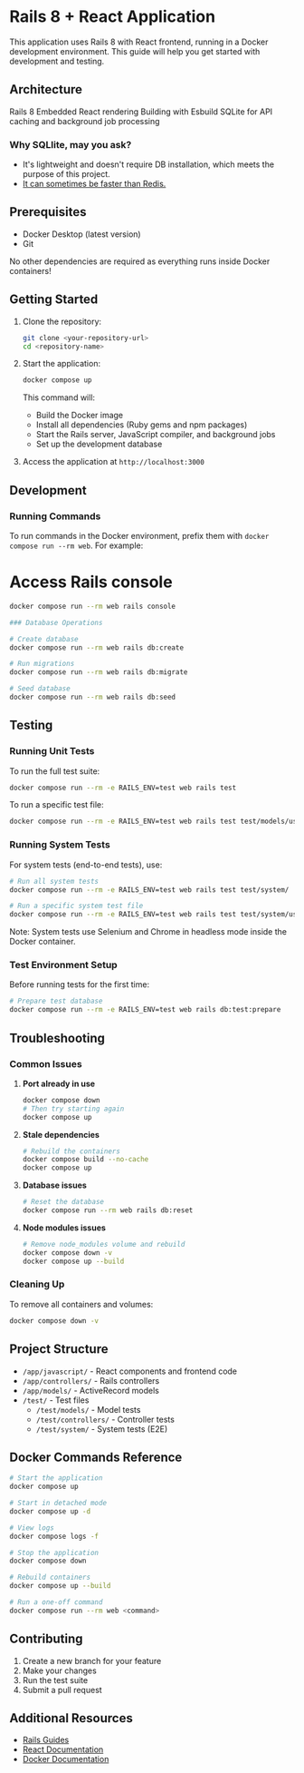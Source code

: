 # Rails 8 + React Application

This application uses Rails 8 with React frontend, running in a Docker development environment. This guide will help you get started with development and testing.

## Architecture

Rails 8
Embedded React rendering
Building with Esbuild
SQLite for API caching and background job processing

### Why SQLlite, may you ask?

- It's lightweight and doesn't require DB installation, which meets the purpose of this project.
- [ It can sometimes be faster than Redis. ](https://wafris.org/blog/rearchitecting-for-sqlite)

## Prerequisites

- Docker Desktop (latest version)
- Git

No other dependencies are required as everything runs inside Docker containers!

## Getting Started

1. Clone the repository:

   ```bash
   git clone <your-repository-url>
   cd <repository-name>
   ```

2. Start the application:

   ```bash
   docker compose up
   ```

   This command will:

   - Build the Docker image
   - Install all dependencies (Ruby gems and npm packages)
   - Start the Rails server, JavaScript compiler, and background jobs
   - Set up the development database

3. Access the application at `http://localhost:3000`

## Development

### Running Commands

To run commands in the Docker environment, prefix them with `docker compose run --rm web`. For example:

# Access Rails console

```bash
docker compose run --rm web rails console
```

```bash
### Database Operations

# Create database
docker compose run --rm web rails db:create

# Run migrations
docker compose run --rm web rails db:migrate

# Seed database
docker compose run --rm web rails db:seed
```

## Testing

### Running Unit Tests

To run the full test suite:

```bash
docker compose run --rm -e RAILS_ENV=test web rails test
```

To run a specific test file:

```bash
docker compose run --rm -e RAILS_ENV=test web rails test test/models/user_test.rb
```

### Running System Tests

For system tests (end-to-end tests), use:

```bash
# Run all system tests
docker compose run --rm -e RAILS_ENV=test web rails test test/system/

# Run a specific system test file
docker compose run --rm -e RAILS_ENV=test web rails test test/system/users_test.rb
```

Note: System tests use Selenium and Chrome in headless mode inside the Docker container.

### Test Environment Setup

Before running tests for the first time:

```bash
# Prepare test database
docker compose run --rm -e RAILS_ENV=test web rails db:test:prepare
```

## Troubleshooting

### Common Issues

1. **Port already in use**

   ```bash
   docker compose down
   # Then try starting again
   docker compose up
   ```

2. **Stale dependencies**

   ```bash
   # Rebuild the containers
   docker compose build --no-cache
   docker compose up
   ```

3. **Database issues**

   ```bash
   # Reset the database
   docker compose run --rm web rails db:reset
   ```

4. **Node modules issues**
   ```bash
   # Remove node_modules volume and rebuild
   docker compose down -v
   docker compose up --build
   ```

### Cleaning Up

To remove all containers and volumes:

```bash
docker compose down -v
```

## Project Structure

- `/app/javascript/` - React components and frontend code
- `/app/controllers/` - Rails controllers
- `/app/models/` - ActiveRecord models
- `/test/` - Test files
  - `/test/models/` - Model tests
  - `/test/controllers/` - Controller tests
  - `/test/system/` - System tests (E2E)

## Docker Commands Reference

```bash
# Start the application
docker compose up

# Start in detached mode
docker compose up -d

# View logs
docker compose logs -f

# Stop the application
docker compose down

# Rebuild containers
docker compose up --build

# Run a one-off command
docker compose run --rm web <command>
```

## Contributing

1. Create a new branch for your feature
2. Make your changes
3. Run the test suite
4. Submit a pull request

## Additional Resources

- [Rails Guides](https://guides.rubyonrails.org/)
- [React Documentation](https://react.dev/)
- [Docker Documentation](https://docs.docker.com/)
